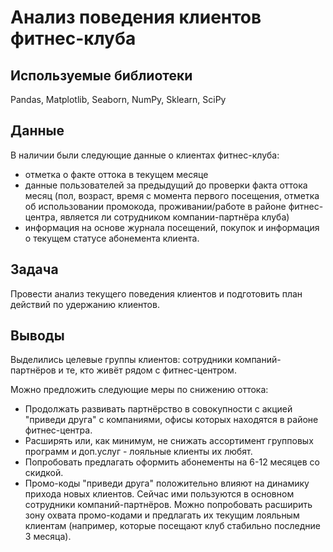 # Анализ поведения клиентов фитнес-клуба


## Используемые библиотеки
Pandas, Matplotlib, Seaborn, NumPy, Sklearn, SciPy


## Данные

В наличии были следующие данные о клиентах фитнес-клуба:
- отметка о факте оттока в текущем месяце
- данные пользователей за предыдущий до проверки факта оттока месяц (пол, возраст, время с момента первого посещения, отметка об использовании промокода, проживании/работе в районе фитнес-центра, является ли сотрудником компании-партнёра клуба)
- информация на основе журнала посещений, покупок и информация о текущем статусе абонемента клиента.

## Задача

Провести анализ текущего поведения клиентов и подготовить план действий по удержанию клиентов.


## Выводы

Выделились целевые группы клиентов: сотрудники компаний-партнёров и те, кто живёт рядом с фитнес-центром.

Можно предложить следующие меры по снижению оттока:
- Продолжать развивать партнёрство в совокупности с акцией "приведи друга" с компаниями, офисы которых находятся в районе фитнес-центра.
- Расширять или, как минимум, не снижать ассортимент групповых программ и доп.услуг - лояльные клиенты их любят.
- Попробовать предлагать оформить абонементы на 6-12 месяцев со скидкой.
- Промо-коды "приведи друга" положительно влияют на динамику прихода новых клиентов. Сейчас ими пользуются в основном сотрудники компаний-партнёров. Можно попробовать расширить зону охвата промо-кодами и предлагать их текущим лояльным клиентам (например, которые посещают клуб стабильно последние 3 месяца).
